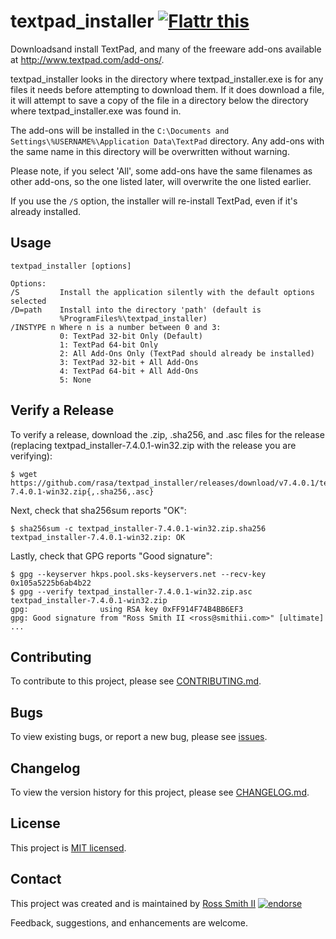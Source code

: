 # textpad_installer [![Flattr this][flatter_png]][flatter]

Downloadsand install TextPad, and many of the
freeware add-ons available at http://www.textpad.com/add-ons/.

textpad_installer looks in the directory where textpad_installer.exe is for
any files it needs before attempting to download them. If it does download a
file, it will attempt to save a copy of the file in a directory below the
directory where textpad_installer.exe was found in.

The add-ons will be installed in the
`C:\Documents and Settings\%USERNAME%\Application Data\TextPad` directory.
Any add-ons with the same name in this directory will be overwritten without
warning.

Please note, if you select 'All', some add-ons have the same filenames as
other add-ons, so the one listed later, will overwrite the one listed earlier.

If you use the `/S` option, the installer will re-install TextPad, even if it's
already installed.

## Usage

````
textpad_installer [options]

Options:
/S         Install the application silently with the default options selected
/D=path    Install into the directory 'path' (default is
           %ProgramFiles%\textpad_installer)
/INSTYPE n Where n is a number between 0 and 3:
           0: TextPad 32-bit Only (Default)
           1: TextPad 64-bit Only
           2: All Add-Ons Only (TextPad should already be installed)
           3: TextPad 32-bit + All Add-Ons
           4: TextPad 64-bit + All Add-Ons
           5: None
````

## Verify a Release

To verify a release, download the .zip, .sha256, and .asc files for the release 
(replacing textpad_installer-7.4.0.1-win32.zip with the release you are verifying):

````
$ wget https://github.com/rasa/textpad_installer/releases/download/v7.4.0.1/textpad_installer-7.4.0.1-win32.zip{,.sha256,.asc}
````

Next, check that sha256sum reports "OK":
````
$ sha256sum -c textpad_installer-7.4.0.1-win32.zip.sha256
textpad_installer-7.4.0.1-win32.zip: OK
````

Lastly, check that GPG reports "Good signature":

````
$ gpg --keyserver hkps.pool.sks-keyservers.net --recv-key 0x105a5225b6ab4b22
$ gpg --verify textpad_installer-7.4.0.1-win32.zip.asc textpad_installer-7.4.0.1-win32.zip
gpg:                using RSA key 0xFF914F74B4BB6EF3
gpg: Good signature from "Ross Smith II <ross@smithii.com>" [ultimate]
...
````

## Contributing

To contribute to this project, please see [CONTRIBUTING.md](CONTRIBUTING.md).

## Bugs

To view existing bugs, or report a new bug, please see [issues](../../issues).

## Changelog

To view the version history for this project, please see [CHANGELOG.md](CHANGELOG.md).

## License

This project is [MIT licensed](LICENSE).

## Contact

This project was created and is maintained by [Ross Smith II][] [![endorse][endorse_png]][endorse]

Feedback, suggestions, and enhancements are welcome.

[Ross Smith II]: mailto:ross@smithii.com "ross@smithii.com"
[flatter]: https://flattr.com/submit/auto?user_id=rasa&url=https%3A%2F%2Fgithub.com%2Frasa%2Ftextpad_installer
[flatter_png]: http://button.flattr.com/flattr-badge-large.png "Flattr this"
[endorse]: https://coderwall.com/rasa
[endorse_png]: https://api.coderwall.com/rasa/endorsecount.png "endorse"

